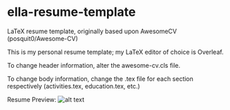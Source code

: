 # ella-resume-template
LaTeX resume template, originally based upon AwesomeCV (posquit0/Awesome-CV)

This is my personal resume template; my LaTeX editor of choice is Overleaf.

To change header information, alter the awesome-cv.cls file.

To change body information, change the .tex file for each section respectively (activities.tex, education.tex, etc.) 

Resume Preview:
![alt text](https://raw.githubusercontent.com/ellarobertson/ella-resume-template/master/ResumeTemplateExample.png)
